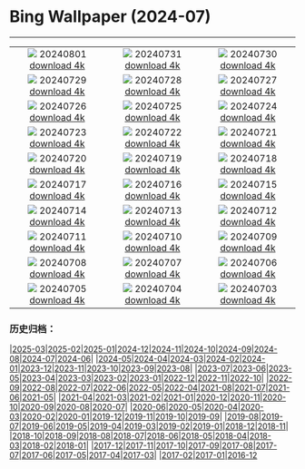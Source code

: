# Bing Wallpaper (2024-07)
**************
| | | |
| :----: | :----: | :----: |
| ![](https://www.bing.com/th?id=OHR.KaptaiLake_FR-FR1329932845_1920x1080.jpg) 20240801 [download 4k](https://www.bing.com/th?id=OHR.KaptaiLake_FR-FR1329932845_UHD.jpg) | ![](https://www.bing.com/th?id=OHR.HoodoosBryce_FR-FR1068853543_1920x1080.jpg) 20240731 [download 4k](https://www.bing.com/th?id=OHR.HoodoosBryce_FR-FR1068853543_UHD.jpg) | ![](https://www.bing.com/th?id=OHR.ImpalaOxpecker_FR-FR0733173703_1920x1080.jpg) 20240730 [download 4k](https://www.bing.com/th?id=OHR.ImpalaOxpecker_FR-FR0733173703_UHD.jpg) |
| ![](https://www.bing.com/th?id=OHR.CorbettTigers_FR-FR0494384633_1920x1080.jpg) 20240729 [download 4k](https://www.bing.com/th?id=OHR.CorbettTigers_FR-FR0494384633_UHD.jpg) | ![](https://www.bing.com/th?id=OHR.BeachHutsSweden_FR-FR0229761588_1920x1080.jpg) 20240728 [download 4k](https://www.bing.com/th?id=OHR.BeachHutsSweden_FR-FR0229761588_UHD.jpg) | ![](https://www.bing.com/th?id=OHR.RhinelandVineyards_FR-FR9994594641_1920x1080.jpg) 20240727 [download 4k](https://www.bing.com/th?id=OHR.RhinelandVineyards_FR-FR9994594641_UHD.jpg) |
| ![](https://www.bing.com/th?id=OHR.ParisOlympicGames_FR-FR9795678627_1920x1080.jpg) 20240726 [download 4k](https://www.bing.com/th?id=OHR.ParisOlympicGames_FR-FR9795678627_UHD.jpg) | ![](https://www.bing.com/th?id=OHR.SmokyMountainTrail_FR-FR2588316883_1920x1080.jpg) 20240725 [download 4k](https://www.bing.com/th?id=OHR.SmokyMountainTrail_FR-FR2588316883_UHD.jpg) | ![](https://www.bing.com/th?id=OHR.SheepCousins_FR-FR2246016593_1920x1080.jpg) 20240724 [download 4k](https://www.bing.com/th?id=OHR.SheepCousins_FR-FR2246016593_UHD.jpg) |
| ![](https://www.bing.com/th?id=OHR.MethoniCastle_FR-FR1765128924_1920x1080.jpg) 20240723 [download 4k](https://www.bing.com/th?id=OHR.MethoniCastle_FR-FR1765128924_UHD.jpg) | ![](https://www.bing.com/th?id=OHR.SaintFrancois_FR-FR9354176013_1920x1080.jpg) 20240722 [download 4k](https://www.bing.com/th?id=OHR.SaintFrancois_FR-FR9354176013_UHD.jpg) | ![](https://www.bing.com/th?id=OHR.ZanzibarBoats_FR-FR1025363657_1920x1080.jpg) 20240721 [download 4k](https://www.bing.com/th?id=OHR.ZanzibarBoats_FR-FR1025363657_UHD.jpg) |
| ![](https://www.bing.com/th?id=OHR.MineralMoon_FR-FR0840269185_1920x1080.jpg) 20240720 [download 4k](https://www.bing.com/th?id=OHR.MineralMoon_FR-FR0840269185_UHD.jpg) | ![](https://www.bing.com/th?id=OHR.YoungJaguar_FR-FR0618181911_1920x1080.jpg) 20240719 [download 4k](https://www.bing.com/th?id=OHR.YoungJaguar_FR-FR0618181911_UHD.jpg) | ![](https://www.bing.com/th?id=OHR.MayotteCoral_FR-FR3285872398_1920x1080.jpg) 20240718 [download 4k](https://www.bing.com/th?id=OHR.MayotteCoral_FR-FR3285872398_UHD.jpg) |
| ![](https://www.bing.com/th?id=OHR.MedievalRothenburg_FR-FR2962331926_1920x1080.jpg) 20240717 [download 4k](https://www.bing.com/th?id=OHR.MedievalRothenburg_FR-FR2962331926_UHD.jpg) | ![](https://www.bing.com/th?id=OHR.AncientOrkney_FR-FR2608784328_1920x1080.jpg) 20240716 [download 4k](https://www.bing.com/th?id=OHR.AncientOrkney_FR-FR2608784328_UHD.jpg) | ![](https://www.bing.com/th?id=OHR.TateishiPark_FR-FR2256380829_1920x1080.jpg) 20240715 [download 4k](https://www.bing.com/th?id=OHR.TateishiPark_FR-FR2256380829_UHD.jpg) |
| ![](https://www.bing.com/th?id=OHR.BastilleDayParis_FR-FR2037587707_1920x1080.jpg) 20240714 [download 4k](https://www.bing.com/th?id=OHR.BastilleDayParis_FR-FR2037587707_UHD.jpg) | ![](https://www.bing.com/th?id=OHR.CappadociaRocks_FR-FR1620184980_1920x1080.jpg) 20240713 [download 4k](https://www.bing.com/th?id=OHR.CappadociaRocks_FR-FR1620184980_UHD.jpg) | ![](https://www.bing.com/th?id=OHR.RainierWildflowers_FR-FR1422439917_1920x1080.jpg) 20240712 [download 4k](https://www.bing.com/th?id=OHR.RainierWildflowers_FR-FR1422439917_UHD.jpg) |
| ![](https://www.bing.com/th?id=OHR.GangiSicily_FR-FR3620462810_1920x1080.jpg) 20240711 [download 4k](https://www.bing.com/th?id=OHR.GangiSicily_FR-FR3620462810_UHD.jpg) | ![](https://www.bing.com/th?id=OHR.CollaredAracari_FR-FR3432712660_1920x1080.jpg) 20240710 [download 4k](https://www.bing.com/th?id=OHR.CollaredAracari_FR-FR3432712660_UHD.jpg) | ![](https://www.bing.com/th?id=OHR.TalampayaNP_FR-FR0885621562_1920x1080.jpg) 20240709 [download 4k](https://www.bing.com/th?id=OHR.TalampayaNP_FR-FR0885621562_UHD.jpg) |
| ![](https://www.bing.com/th?id=OHR.PontBordeaux_FR-FR0361302965_1920x1080.jpg) 20240708 [download 4k](https://www.bing.com/th?id=OHR.PontBordeaux_FR-FR0361302965_UHD.jpg) | ![](https://www.bing.com/th?id=OHR.YenBaiTerraces_FR-FR9073206235_1920x1080.jpg) 20240707 [download 4k](https://www.bing.com/th?id=OHR.YenBaiTerraces_FR-FR9073206235_UHD.jpg) | ![](https://www.bing.com/th?id=OHR.ConwyRiver_FR-FR8883858197_1920x1080.jpg) 20240706 [download 4k](https://www.bing.com/th?id=OHR.ConwyRiver_FR-FR8883858197_UHD.jpg) |
| ![](https://www.bing.com/th?id=OHR.NoahBeach_FR-FR8649402194_1920x1080.jpg) 20240705 [download 4k](https://www.bing.com/th?id=OHR.NoahBeach_FR-FR8649402194_UHD.jpg) | ![](https://www.bing.com/th?id=OHR.SenanqueAbbey_FR-FR3993123153_1920x1080.jpg) 20240704 [download 4k](https://www.bing.com/th?id=OHR.SenanqueAbbey_FR-FR3993123153_UHD.jpg) | ![](https://www.bing.com/th?id=OHR.MeerkatManor_FR-FR8114816201_1920x1080.jpg) 20240703 [download 4k](https://www.bing.com/th?id=OHR.MeerkatManor_FR-FR8114816201_UHD.jpg) |

### 历史归档：

|[2025-03](/../2025-03/2025-03.md)|[2025-02](/../2025-02/2025-02.md)|[2025-01](/../2025-01/2025-01.md)|[2024-12](/../2024-12/2024-12.md)|[2024-11](/../2024-11/2024-11.md)|[2024-10](/../2024-10/2024-10.md)|[2024-09](/../2024-09/2024-09.md)|[2024-08](/../2024-08/2024-08.md)|[2024-07](/2024-07.md)|[2024-06](/../2024-06/2024-06.md)|
|[2024-05](/../2024-05/2024-05.md)|[2024-04](/../2024-04/2024-04.md)|[2024-03](/../2024-03/2024-03.md)|[2024-02](/../2024-02/2024-02.md)|[2024-01](/../2024-01/2024-01.md)|[2023-12](/../2023-12/2023-12.md)|[2023-11](/../2023-11/2023-11.md)|[2023-10](/../2023-10/2023-10.md)|[2023-09](/../2023-09/2023-09.md)|[2023-08](/../2023-08/2023-08.md)|
|[2023-07](/../2023-07/2023-07.md)|[2023-06](/../2023-06/2023-06.md)|[2023-05](/../2023-05/2023-05.md)|[2023-04](/../2023-04/2023-04.md)|[2023-03](/../2023-03/2023-03.md)|[2023-02](/../2023-02/2023-02.md)|[2023-01](/../2023-01/2023-01.md)|[2022-12](/../2022-12/2022-12.md)|[2022-11](/../2022-11/2022-11.md)|[2022-10](/../2022-10/2022-10.md)|
|[2022-09](/../2022-09/2022-09.md)|[2022-08](/../2022-08/2022-08.md)|[2022-07](/../2022-07/2022-07.md)|[2022-06](/../2022-06/2022-06.md)|[2022-05](/../2022-05/2022-05.md)|[2022-04](/../2022-04/2022-04.md)|[2021-08](/../2021-08/2021-08.md)|[2021-07](/../2021-07/2021-07.md)|[2021-06](/../2021-06/2021-06.md)|[2021-05](/../2021-05/2021-05.md)|
|[2021-04](/../2021-04/2021-04.md)|[2021-03](/../2021-03/2021-03.md)|[2021-02](/../2021-02/2021-02.md)|[2021-01](/../2021-01/2021-01.md)|[2020-12](/../2020-12/2020-12.md)|[2020-11](/../2020-11/2020-11.md)|[2020-10](/../2020-10/2020-10.md)|[2020-09](/../2020-09/2020-09.md)|[2020-08](/../2020-08/2020-08.md)|[2020-07](/../2020-07/2020-07.md)|
|[2020-06](/../2020-06/2020-06.md)|[2020-05](/../2020-05/2020-05.md)|[2020-04](/../2020-04/2020-04.md)|[2020-03](/../2020-03/2020-03.md)|[2020-02](/../2020-02/2020-02.md)|[2020-01](/../2020-01/2020-01.md)|[2019-12](/../2019-12/2019-12.md)|[2019-11](/../2019-11/2019-11.md)|[2019-10](/../2019-10/2019-10.md)|[2019-09](/../2019-09/2019-09.md)|
|[2019-08](/../2019-08/2019-08.md)|[2019-07](/../2019-07/2019-07.md)|[2019-06](/../2019-06/2019-06.md)|[2019-05](/../2019-05/2019-05.md)|[2019-04](/../2019-04/2019-04.md)|[2019-03](/../2019-03/2019-03.md)|[2019-02](/../2019-02/2019-02.md)|[2019-01](/../2019-01/2019-01.md)|[2018-12](/../2018-12/2018-12.md)|[2018-11](/../2018-11/2018-11.md)|
|[2018-10](/../2018-10/2018-10.md)|[2018-09](/../2018-09/2018-09.md)|[2018-08](/../2018-08/2018-08.md)|[2018-07](/../2018-07/2018-07.md)|[2018-06](/../2018-06/2018-06.md)|[2018-05](/../2018-05/2018-05.md)|[2018-04](/../2018-04/2018-04.md)|[2018-03](/../2018-03/2018-03.md)|[2018-02](/../2018-02/2018-02.md)|[2018-01](/../2018-01/2018-01.md)|
|[2017-12](/../2017-12/2017-12.md)|[2017-11](/../2017-11/2017-11.md)|[2017-10](/../2017-10/2017-10.md)|[2017-09](/../2017-09/2017-09.md)|[2017-08](/../2017-08/2017-08.md)|[2017-07](/../2017-07/2017-07.md)|[2017-06](/../2017-06/2017-06.md)|[2017-05](/../2017-05/2017-05.md)|[2017-04](/../2017-04/2017-04.md)|[2017-03](/../2017-03/2017-03.md)|
|[2017-02](/../2017-02/2017-02.md)|[2017-01](/../2017-01/2017-01.md)|[2016-12](/../2016-12/2016-12.md)